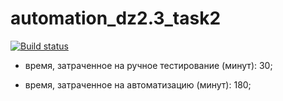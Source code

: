 # automation_dz2.3_task2
[![Build status](https://ci.appveyor.com/api/projects/status/ymutqc13ppj9x563/branch/main?svg=true)](https://ci.appveyor.com/project/Ilya8721/automation-dz2-3-task2/branch/main)

- время, затраченное на ручное тестирование (минут): 30;

- время, затраченное на автоматизацию (минут): 180;
